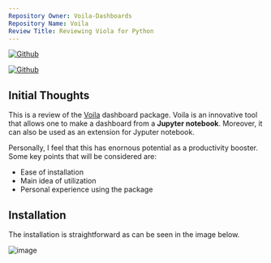```yaml
---
Repository Owner: Voila-Dashboards
Repository Name: Voila
Review Title: Reviewing Viola for Python
---
```


<a href='https://github.com/repo-reviews/repo-reviews.github.io/blob/main/create.md' target="_blank"><img alt='Github' src='https://img.shields.io/badge/review-100000?style=flat&logo=Github&logoColor=white&labelColor=888888&color=555555'/></a>

<!--
<a href='https://repo-reviews.github.io/repos' target="_blank"><img alt='Github' src='https://img.shields.io/badge/view_reviews-100000?style=flat&logo=Github&logoColor=white&labelColor=888888&color=555555'/></a>
-->
<a href='[https://repo-reviews.github.io/repos](https://repo-reviews.github.io/repos/SAMarcon_repo-reviews)' target="_blank"><img alt='Github' src='https://img.shields.io/badge/view_reviews-100000?style=flat&logo=Github&logoColor=white&labelColor=888888&color=555555'/></a>

## Initial Thoughts
This is a review of the [Voila](https://github.com/voila-dashboards/voila) dashboard package. Voila is an innovative tool that allows one to make a dashboard from a **Jupyter notebook**. Moreover, it can also be used as an extension for Jyputer notebook. 

Personally, I feel that this has enornous potential as a productivity booster. Some key points that will be considered are:

- Ease of installation
- Main idea of utilization
- Personal experience using the package 

## Installation

The installation is straightforward as can be seen in the image below.

![image](https://github.com/repo-reviews/repo-reviews.github.io/assets/60097529/a10b4e35-a542-486a-9227-fdd155d86426)
